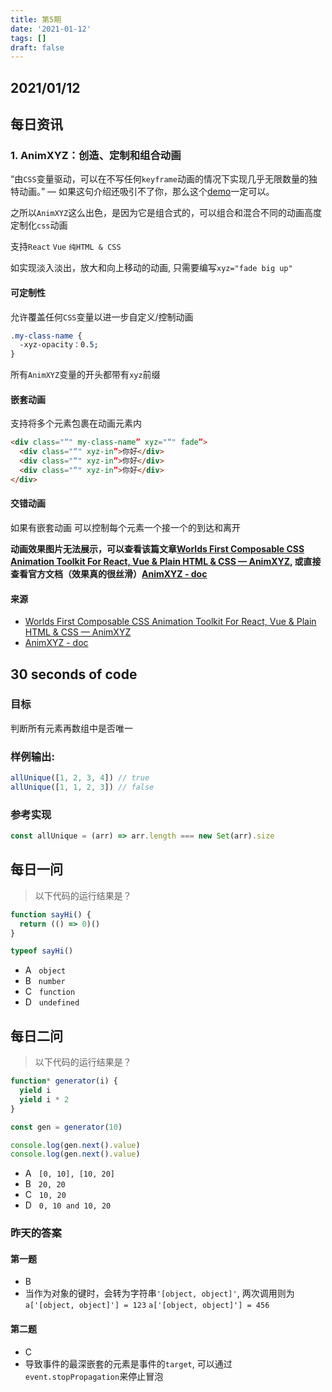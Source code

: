 ```yaml
---
title: 第5期
date: '2021-01-12'
tags: []
draft: false
---
```


<TOCInline toc={props.toc} asDisclosure toHeading={3} />

## 2021/01/12

## 每日资讯

### 1. AnimXYZ：创造、定制和组合动画

“由`CSS`变量驱动，可以在不写任何`keyframe`动画的情况下实现几乎无限数量的独特动画。”
— 如果这句介绍还吸引不了你，那么这个[demo](https://animxyz.com/docs/?tab=examples&example=Example%201#the-basics)一定可以。

之所以`AnimXYZ`这么出色，是因为它是组合式的，可以组合和混合不同的动画高度定制化`css`动画

支持`React` `Vue` `纯HTML & CSS`

如实现淡入淡出，放大和向上移动的动画, 只需要编写`xyz="fade big up"`

#### 可定制性

允许覆盖任何`CSS`变量以进一步自定义/控制动画

```css
.my-class-name {
  -xyz-opacity：0.5;
}
```

所有`AnimXYZ`变量的开头都带有`xyz`前缀

#### 嵌套动画

支持将多个元素包裹在动画元素内

```html
<div class="“" my-class-name” xyz="“" fade”>
  <div class="“" xyz-in”>你好</div>
  <div class="“" xyz-in”>你好</div>
  <div class="“" xyz-in”>你好</div>
</div>
```

#### 交错动画

如果有嵌套动画 可以控制每个元素一个接一个的到达和离开

**动画效果图片无法展示，可以查看该篇文章[Worlds First Composable CSS Animation Toolkit For React, Vue & Plain HTML & CSS — AnimXYZ](https://itnext.io/worlds-first-composable-css-animation-toolkit-for-react-vue-plain-html-css-animxyz-1cd0b8229da1), 或直接查看官方文档（效果真的很丝滑）[AnimXYZ - doc](https://animxyz.com/docs/?tab=examples&example=Example%201#installation)**

#### 来源

- [Worlds First Composable CSS Animation Toolkit For React, Vue & Plain HTML & CSS — AnimXYZ](https://itnext.io/worlds-first-composable-css-animation-toolkit-for-react-vue-plain-html-css-animxyz-1cd0b8229da1)
- [AnimXYZ - doc](https://animxyz.com/docs/?tab=examples&example=Example%201#installation)

## 30 seconds of code

### 目标

判断所有元素再数组中是否唯一

### 样例输出:

```js
allUnique([1, 2, 3, 4]) // true
allUnique([1, 1, 2, 3]) // false
```

### 参考实现

```js
const allUnique = (arr) => arr.length === new Set(arr).size
```

## 每日一问

> 以下代码的运行结果是？

```js
function sayHi() {
  return (() => 0)()
}

typeof sayHi()
```

- A &nbsp;&nbsp;`object`
- B &nbsp;&nbsp;`number`
- C &nbsp;&nbsp;`function`
- D &nbsp;&nbsp;`undefined`

## 每日二问

> 以下代码的运行结果是？

```js
function* generator(i) {
  yield i
  yield i * 2
}

const gen = generator(10)

console.log(gen.next().value)
console.log(gen.next().value)
```

- A &nbsp;&nbsp;`[0, 10], [10, 20]`
- B &nbsp;&nbsp;`20, 20`
- C &nbsp;&nbsp;`10, 20`
- D &nbsp;&nbsp;`0, 10 and 10, 20`

### 昨天的答案

#### 第一题

- B
- 当作为对象的键时，会转为字符串`'[object, object]'`, 两次调用则为`a['[object, object]'] = 123` `a['[object, object]'] = 456`

#### 第二题

- C
- 导致事件的最深嵌套的元素是事件的`target`, 可以通过 `event.stopPropagation`来停止冒泡
